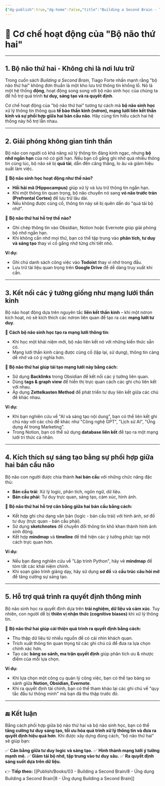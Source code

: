 ```yaml
---
{"dg-publish":true,"dg-home":false,"title":"Building a Second Brain - Thiết lập bộ não thứ hai","date":"2025-01-31","tags":["sach","sach/building-second-brain"],"dg-path":"Books/03 - Building a Second Brain/6 - Cơ chế hoạt động.md","permalink":"/books/03-building-a-second-brain/6-co-che-hoat-dong/","dgPassFrontmatter":true,"updated":"2025-02-23T08:13:56.343+07:00"}
---
```


# 🧠 Cơ chế hoạt động của "Bộ não thứ hai"
---

## **1. Bộ não thứ hai - Không chỉ là nơi lưu trữ**
Trong cuốn sách *Building a Second Brain*, Tiago Forte nhấn mạnh rằng "bộ não thứ hai" không đơn thuần là một kho lưu trữ thông tin khổng lồ. Nó là một hệ thống **động**, hoạt động song song với bộ não sinh học của chúng ta để hỗ trợ quá trình **tư duy, sáng tạo và ra quyết định**.

Cơ chế hoạt động của "bộ não thứ hai" tương tự cách mà **bộ não sinh học** xử lý thông tin thông qua **tế bào thần kinh (nơron), mạng lưới liên kết thần kinh và sự phối hợp giữa hai bán cầu não**. Hãy cùng tìm hiểu cách hai hệ thống này hỗ trợ lẫn nhau.

---

## **2. Giải phóng không gian tinh thần**
Bộ não con người có khả năng xử lý thông tin đáng kinh ngạc, nhưng **bộ nhớ ngắn hạn** của nó có giới hạn. Nếu bạn cố gắng ghi nhớ quá nhiều thông tin cùng lúc, bộ não sẽ bị **quá tải**, dẫn đến căng thẳng, lo âu và giảm hiệu suất làm việc.

🧠 **Bộ não sinh học hoạt động như thế nào?**
- **Hồi hải mã (Hippocampus)** giúp xử lý và lưu trữ thông tin ngắn hạn.
- Khi một thông tin quan trọng, bộ não chuyển nó sang **vỏ não trước trán (Prefrontal Cortex)** để lưu trữ lâu dài.
- Nếu không được củng cố, thông tin này sẽ bị quên dần do "quá tải bộ nhớ".

🚀 **Bộ não thứ hai hỗ trợ thế nào?**
- Ghi chép thông tin vào Obsidian, Notion hoặc Evernote giúp giải phóng bộ nhớ ngắn hạn.
- Khi không cần nhớ mọi thứ, bạn có thể tập trung vào **phân tích, tư duy và sáng tạo** thay vì cố gắng nhớ từng chi tiết nhỏ.

**Ví dụ:**
- Ghi chú danh sách công việc vào **Todoist** thay vì nhớ trong đầu.
- Lưu trữ tài liệu quan trọng trên **Google Drive** để dễ dàng truy xuất khi cần.

---

## **3. Kết nối các ý tưởng giống như mạng lưới thần kinh**
Bộ não hoạt động dựa trên nguyên tắc **liên kết thần kinh** – khi một nơron kích hoạt, nó sẽ kích thích các nơron liên quan để tạo ra các **mạng lưới tư duy**.

🧠 **Cách bộ não sinh học tạo ra mạng lưới thông tin**:
- Khi học một khái niệm mới, bộ não liên kết nó với những kiến thức sẵn có.
- Mạng lưới thần kinh càng được củng cố (lặp lại, sử dụng), thông tin càng dễ nhớ và có ý nghĩa hơn.

🚀 **Bộ não thứ hai giúp tái tạo mạng lưới này bằng cách:**
- Sử dụng **Backlinks** trong Obsidian để kết nối các ý tưởng liên quan.
- Dùng **tags & graph view** để hiển thị trực quan cách các ghi chú liên kết với nhau.
- Áp dụng **Zettelkasten Method** để phát triển tư duy liên kết giữa các chủ đề khác nhau.

**Ví dụ:**
- Khi bạn nghiên cứu về "AI và sáng tạo nội dung", bạn có thể liên kết ghi chú này với các chủ đề khác như "Công nghệ GPT", "Lịch sử AI", "Ứng dụng AI trong Marketing".
- Trong Notion, bạn có thể sử dụng **database liên kết** để tạo ra một mạng lưới tri thức cá nhân.

---

## **4. Kích thích sự sáng tạo bằng sự phối hợp giữa hai bán cầu não**
Bộ não con người được chia thành **hai bán cầu** với những chức năng đặc thù:
- **Bán cầu trái**: Xử lý logic, phân tích, ngôn ngữ, dữ liệu.
- **Bán cầu phải**: Tư duy trực quan, sáng tạo, cảm xúc, hình ảnh.

🚀 **Bộ não thứ hai hỗ trợ cân bằng giữa hai bán cầu bằng cách:**
- Kết hợp ghi chú dạng văn bản (logic - bán cầu trái) với hình ảnh, sơ đồ tư duy (trực quan - bán cầu phải).
- Sử dụng **sketchnotes** để chuyển đổi thông tin khô khan thành hình ảnh sinh động.
- Kết hợp **mindmap** và **timeline** để thể hiện các ý tưởng phức tạp một cách trực quan hơn.

**Ví dụ:**
- Nếu bạn đang nghiên cứu về "Lập trình Python", hãy vẽ **mindmap** để tóm tắt các khái niệm chính.
- Khi soạn giáo trình giảng dạy, hãy sử dụng **sơ đồ** và **cấu trúc câu hỏi mở** để tăng cường sự sáng tạo.

---

## **5. Hỗ trợ quá trình ra quyết định thông minh**
Bộ não sinh học ra quyết định dựa trên **trải nghiệm, dữ liệu và cảm xúc**. Tuy nhiên, con người dễ bị **thiên vị nhận thức (cognitive biases)** khi xử lý thông tin.

🚀 **Bộ não thứ hai giúp cải thiện quá trình ra quyết định bằng cách:**
- Thu thập dữ liệu từ nhiều nguồn để có cái nhìn khách quan.
- Trích xuất thông tin quan trọng từ các ghi chú cũ để đưa ra lựa chọn chính xác hơn.
- Tạo các **bảng so sánh, ma trận quyết định** giúp phân tích ưu & nhược điểm của mỗi lựa chọn.

**Ví dụ:**
- Khi lựa chọn một công cụ quản lý công việc, bạn có thể tạo bảng so sánh giữa **Notion, Obsidian, Evernote**.
- Khi ra quyết định tài chính, bạn có thể tham khảo lại các ghi chú về "quy tắc đầu tư thông minh" mà bạn đã thu thập trước đó.

---

## **🔚 Kết luận**
Bằng cách phối hợp giữa bộ não thứ hai và bộ não sinh học, bạn có thể **tăng cường tư duy sáng tạo, tối ưu hóa quá trình xử lý thông tin và đưa ra quyết định hiệu quả hơn**. Khi được xây dựng đúng cách, "bộ não thứ hai" sẽ giúp bạn:

✅ **Cân bằng giữa tư duy logic và sáng tạo.**
✅ **Hình thành mạng lưới ý tưởng mạnh mẽ.**
✅ **Giảm tải bộ nhớ, tập trung vào tư duy sâu.**
✅ **Ra quyết định sáng suốt dựa trên dữ liệu.**


👉 **Tiếp theo:** [[Publish/Books/03 - Building a Second Brain/8 - Ứng dụng Building a Second Brain\|8 - Ứng dụng Building a Second Brain]]
